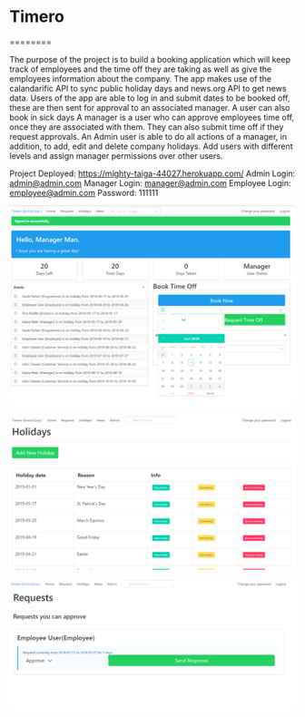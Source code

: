 # Timero
========

The purpose of the project is to build a booking application which will keep track of employees and the time off they are taking as well as give the employees information about the company.
The app makes use of the calandarific API to sync public holiday days and news.org API to get news data. 
Users of the app are able to log in and submit dates to be booked off, these are then sent for approval to an associated manager. A user can also book in sick days
A manager is a user who can approve employees time off, once they are associated with them. They can also submit time off if they request approvals.
An Admin user is able to do all actions of a manager, in addition, to add, edit and delete company holidays. Add users with different levels and assign manager permissions over other users. 

Project Deployed: https://mighty-taiga-44027.herokuapp.com/ 
Admin Login: admin@admin.com 
Manager Login: manager@admin.com 
Employee Login: employee@admin.com
Password: 111111

![Homepage](https://github.com/DanTheMinotaur/TimeOffBooker/blob/89e2b933afcd02e625d8904b0493f782ec2067d1/Homepage.PNG?raw=true)

![Holiday Request](https://github.com/DanTheMinotaur/TimeOffBooker/blob/89e2b933afcd02e625d8904b0493f782ec2067d1/holidays.PNG?raw=true)

![Rquests](https://github.com/DanTheMinotaur/TimeOffBooker/blob/89e2b933afcd02e625d8904b0493f782ec2067d1/requests.PNG?raw=true)

